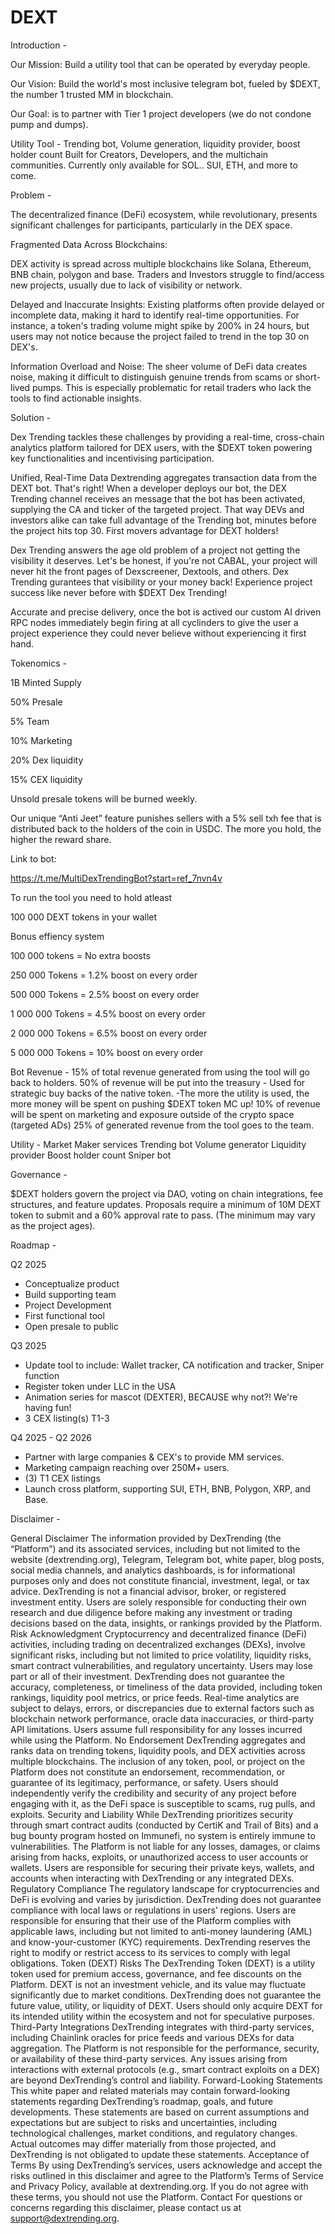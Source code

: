 # DEXT

Introduction -

Our Mission: Build a utility tool that can be operated by everyday people.

Our Vision: Build the world's most inclusive telegram bot, fueled by $DEXT, the number 1 trusted MM in blockchain.

Our Goal: is to partner with Tier 1 project developers (we do not condone pump and dumps).

Utility Tool - Trending bot, Volume generation, liquidity provider, boost holder count 
Built for Creators, Developers, and the multichain communities.
Currently only available for SOL.. SUI, ETH, and more to come.


Problem - 

The decentralized finance (DeFi) ecosystem, while revolutionary, presents significant challenges for participants, particularly in the DEX space.

Fragmented Data Across Blockchains:

  DEX activity is spread across multiple blockchains like Solana, Ethereum, BNB chain, polygon and base.
  Traders and Investors struggle to find/access new projects, usually due to lack of visibility or network.

  Delayed and Inaccurate Insights:
  Existing platforms often provide delayed or incomplete data, making it hard to identify real-time opportunities. For instance,
  a token's trading volume might spike by 200% in 24 hours, but users may not notice because the project failed to trend in the top 30 
  on DEX's.

  Information Overload and Noise:
  The sheer volume of DeFi data creates noise, making it difficult to distinguish genuine trends from scams or short-lived pumps. 
  This is especially problematic for retail traders who lack the tools to find actionable insights.


Solution -

  Dex Trending tackles these challenges by providing a real-time, cross-chain analytics platform tailored for DEX users, 
  with the $DEXT token powering key functionalities and incentivising participation.

  Unified, Real-Time Data
  Dextrending aggregates transaction data from the DEXT bot.
  That's right! When a developer deploys our bot, the DEX Trending channel receives an 
  message that the bot has been activated, supplying the CA and ticker of the targeted project.
  That way DEVs and investors alike can take full advantage of the Trending bot, minutes before the project hits top 30.
  First movers advantage for DEXT holders!

  Dex Trending answers the age old problem of a project not getting the visibility it deserves. 
  Let's be honest, if you're not CABAL, your project will never hit the front pages of Dexscreener, Dextools, and others.
  Dex Trending gurantees that visibility or your money back!
  Experience project success like never before with $DEXT Dex Trending!

  Accurate and precise delivery, once the bot is actived our custom AI driven RPC nodes immediately begin 
  firing at all cyclinders to give the user a project experience they could never believe without experiencing it first hand.


Tokenomics -

  1B Minted Supply

  50% Presale
  
  5% Team
  
  10% Marketing
  
  20% Dex liquidity
  
  15% CEX liquidity
  
Unsold presale tokens will be burned weekly.

Our unique “Anti Jeet” feature
punishes sellers with a 5% sell txh fee that is
distributed back to the holders of the coin in USDC. 
The more you hold, the higher the reward share.

Link to bot:

  https://t.me/MultiDexTrendingBot?start=ref_7nvn4v

To run the tool you need to hold atleast

100 000 DEXT tokens in your wallet

Bonus effiency system

100 000 tokens = No extra boosts

250 000 Tokens  = 1.2% boost on every order

500 000 Tokens = 2.5% boost on every order

1 000 000 Tokens = 4.5% boost on every order 

2 000 000 Tokens  = 6.5% boost on every order 

5 000 000 Tokens = 10% boost on every order

  Bot Revenue - 
  15% of total revenue generated from using the tool will go back to holders.
  50% of revenue will be put into the treasury - Used for strategic buy backs of the native token.
  -The more the utility is used, the more money will be spent on pushing $DEXT token MC up!
  10% of revenue will be spent on marketing and exposure outside of the crypto space (targeted ADs)
  25% of generated revenue from the tool goes to the team.

  
Utility -
  Market Maker services
  Trending bot
  Volume generator
  Liquidity provider
  Boost holder count
  Sniper bot


Governance -

  $DEXT holders govern the project via DAO, voting on chain integrations, fee structures, and feature updates.
  Proposals require a minimum of 10M DEXT token to submit and a 60% approval rate to pass. (The minimum may vary as the project ages).

  
Roadmap - 

  Q2 2025
  - Conceptualize product
  - Build supporting team
  - Project Development
  - First functional tool
  - Open presale to public
    
  Q3 2025
  - Update tool to include: Wallet tracker, CA notification and tracker, Sniper function
  - Register token under LLC in the USA
  - Animation series for mascot (DEXTER), BECAUSE why not?! We're having fun!
  - 3 CEX listing(s) T1-3
    
  Q4 2025 - Q2 2026
  - Partner with large companies & CEX's to provide MM services.
  - Marketing campaign reaching over 250M+ users.
  - (3) T1 CEX listings
  - Launch cross platform, supporting SUI, ETH, BNB, Polygon, XRP, and Base.

    
Disclaimer -

General Disclaimer
The information provided by DexTrending (the “Platform”) and its associated services, including but not limited to the website (dextrending.org), Telegram, Telegram bot, white paper, blog posts, social media channels, and analytics dashboards, is for informational purposes only and does not constitute financial, investment, legal, or tax advice. DexTrending is not a financial advisor, broker, or registered investment entity. Users are solely responsible for conducting their own research and due diligence before making any investment or trading decisions based on the data, insights, or rankings provided by the Platform.
Risk Acknowledgment
Cryptocurrency and decentralized finance (DeFi) activities, including trading on decentralized exchanges (DEXs), involve significant risks, including but not limited to price volatility, liquidity risks, smart contract vulnerabilities, and regulatory uncertainty. Users may lose part or all of their investment. DexTrending does not guarantee the accuracy, completeness, or timeliness of the data provided, including token rankings, liquidity pool metrics, or price feeds. Real-time analytics are subject to delays, errors, or discrepancies due to external factors such as blockchain network performance, oracle data inaccuracies, or third-party API limitations. Users assume full responsibility for any losses incurred while using the Platform.
No Endorsement
DexTrending aggregates and ranks data on trending tokens, liquidity pools, and DEX activities across multiple blockchains. The inclusion of any token, pool, or project on the Platform does not constitute an endorsement, recommendation, or guarantee of its legitimacy, performance, or safety. Users should independently verify the credibility and security of any project before engaging with it, as the DeFi space is susceptible to scams, rug pulls, and exploits.
Security and Liability
While DexTrending prioritizes security through smart contract audits (conducted by CertiK and Trail of Bits) and a bug bounty program hosted on Immunefi, no system is entirely immune to vulnerabilities. The Platform is not liable for any losses, damages, or claims arising from hacks, exploits, or unauthorized access to user accounts or wallets. Users are responsible for securing their private keys, wallets, and accounts when interacting with DexTrending or any integrated DEXs.
Regulatory Compliance
The regulatory landscape for cryptocurrencies and DeFi is evolving and varies by jurisdiction. DexTrending does not guarantee compliance with local laws or regulations in users’ regions. Users are responsible for ensuring that their use of the Platform complies with applicable laws, including but not limited to anti-money laundering (AML) and know-your-customer (KYC) requirements. DexTrending reserves the right to modify or restrict access to its services to comply with legal obligations.
Token (DEXT) Risks
The DexTrending Token (DEXT) is a utility token used for premium access, governance, and fee discounts on the Platform. DEXT is not an investment vehicle, and its value may fluctuate significantly due to market conditions. DexTrending does not guarantee the future value, utility, or liquidity of DEXT. Users should only acquire DEXT for its intended utility within the ecosystem and not for speculative purposes.
Third-Party Integrations
DexTrending integrates with third-party services, including Chainlink oracles for price feeds and various DEXs for data aggregation. The Platform is not responsible for the performance, security, or availability of these third-party services. Any issues arising from interactions with external protocols (e.g., smart contract exploits on a DEX) are beyond DexTrending’s control and liability.
Forward-Looking Statements
This white paper and related materials may contain forward-looking statements regarding DexTrending’s roadmap, goals, and future developments. These statements are based on current assumptions and expectations but are subject to risks and uncertainties, including technological challenges, market conditions, and regulatory changes. Actual outcomes may differ materially from those projected, and DexTrending is not obligated to update these statements.
Acceptance of Terms
By using DexTrending’s services, users acknowledge and accept the risks outlined in this disclaimer and agree to the Platform’s Terms of Service and Privacy Policy, available at dextrending.org. If you do not agree with these terms, you should not use the Platform.
Contact
For questions or concerns regarding this disclaimer, please contact us at support@dextrending.org.

